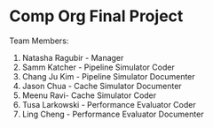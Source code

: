 # Comp Org Final Project

Team Members:
1) Natasha Ragubir - Manager
2) Samm Katcher - Pipeline Simulator Coder
3) Chang Ju Kim - Pipeline Simulator Documenter 
4) Jason Chua - Cache Simulator Documenter
5) Meenu Ravi- Cache Simulator Coder
6) Tusa Larkowski - Performance Evaluator Coder 
7) Ling Cheng - Performance Evaluator Documenter
